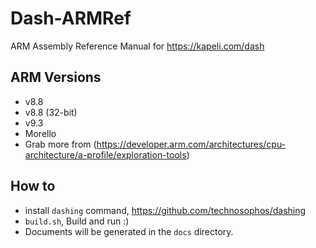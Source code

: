 # Dash-ARMRef
ARM Assembly Reference Manual for https://kapeli.com/dash

ARM Versions
----------
- v8.8
- v8.8 (32-bit)
- v9.3
- Morello
- Grab more from (https://developer.arm.com/architectures/cpu-architecture/a-profile/exploration-tools)

## How to

- install `dashing` command, https://github.com/technosophos/dashing
- `build.sh`, Build and run :)
- Documents will be generated in the `docs` directory.


